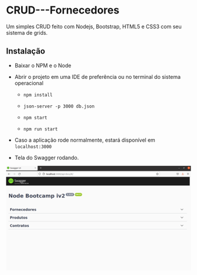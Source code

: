 # CRUD---Fornecedores
<p>Um simples CRUD feito com Nodejs, Bootstrap, HTML5 e CSS3 com seu sistema de grids.</p>

## Instalação

* Baixar o NPM e o Node

* Abrir o projeto em uma IDE de preferência ou no terminal do sistema operacional

  * `npm install`

  * `json-server -p 3000 db.json`

  * `npm start`
  
  * `npm run start`
  
* Caso a aplicação rode normalmente, estará disponível em `localhost:3000`
* Tela do Swagger rodando.

<img src="./img/project.png" />
